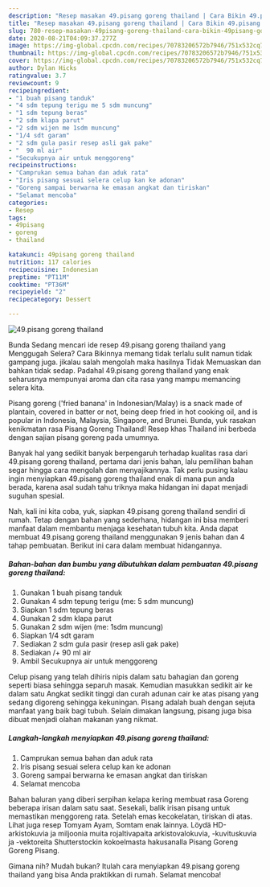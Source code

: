 ```yaml
---
description: "Resep masakan 49.pisang goreng thailand | Cara Bikin 49.pisang goreng thailand Yang Mudah Dan Praktis"
title: "Resep masakan 49.pisang goreng thailand | Cara Bikin 49.pisang goreng thailand Yang Mudah Dan Praktis"
slug: 780-resep-masakan-49pisang-goreng-thailand-cara-bikin-49pisang-goreng-thailand-yang-mudah-dan-praktis
date: 2020-08-21T04:09:37.277Z
image: https://img-global.cpcdn.com/recipes/70783206572b7946/751x532cq70/49pisang-goreng-thailand-foto-resep-utama.jpg
thumbnail: https://img-global.cpcdn.com/recipes/70783206572b7946/751x532cq70/49pisang-goreng-thailand-foto-resep-utama.jpg
cover: https://img-global.cpcdn.com/recipes/70783206572b7946/751x532cq70/49pisang-goreng-thailand-foto-resep-utama.jpg
author: Dylan Hicks
ratingvalue: 3.7
reviewcount: 9
recipeingredient:
- "1 buah pisang tanduk"
- "4 sdm tepung terigu me 5 sdm muncung"
- "1 sdm tepung beras"
- "2 sdm klapa parut"
- "2 sdm wijen me 1sdm muncung"
- "1/4 sdt garam"
- "2 sdm gula pasir resep asli gak pake"
- "  90 ml air"
- "Secukupnya air untuk menggoreng"
recipeinstructions:
- "Camprukan semua bahan dan aduk rata"
- "Iris pisang sesuai selera celup kan ke adonan"
- "Goreng sampai berwarna ke emasan angkat dan tiriskan"
- "Selamat mencoba"
categories:
- Resep
tags:
- 49pisang
- goreng
- thailand

katakunci: 49pisang goreng thailand 
nutrition: 117 calories
recipecuisine: Indonesian
preptime: "PT11M"
cooktime: "PT36M"
recipeyield: "2"
recipecategory: Dessert

---
```



![49.pisang goreng thailand](https://img-global.cpcdn.com/recipes/70783206572b7946/751x532cq70/49pisang-goreng-thailand-foto-resep-utama.jpg)

Bunda Sedang mencari ide resep 49.pisang goreng thailand yang Menggugah Selera? Cara Bikinnya memang tidak terlalu sulit namun tidak gampang juga. jikalau salah mengolah maka hasilnya Tidak Memuaskan dan bahkan tidak sedap. Padahal 49.pisang goreng thailand yang enak seharusnya mempunyai aroma dan cita rasa yang mampu memancing selera kita.

Pisang goreng (&#39;fried banana&#39; in Indonesian/Malay) is a snack made of plantain, covered in batter or not, being deep fried in hot cooking oil, and is popular in Indonesia, Malaysia, Singapore, and Brunei. Bunda, yuk rasakan kenikmatan rasa Pisang Goreng Thailand! Resep khas Thailand ini berbeda dengan sajian pisang goreng pada umumnya.

Banyak hal yang sedikit banyak berpengaruh terhadap kualitas rasa dari 49.pisang goreng thailand, pertama dari jenis bahan, lalu pemilihan bahan segar hingga cara mengolah dan menyajikannya. Tak perlu pusing kalau ingin menyiapkan 49.pisang goreng thailand enak di mana pun anda berada, karena asal sudah tahu triknya maka hidangan ini dapat menjadi suguhan spesial.


Nah, kali ini kita coba, yuk, siapkan 49.pisang goreng thailand sendiri di rumah. Tetap dengan bahan yang sederhana, hidangan ini bisa memberi manfaat dalam membantu menjaga kesehatan tubuh kita. Anda dapat membuat 49.pisang goreng thailand menggunakan 9 jenis bahan dan 4 tahap pembuatan. Berikut ini cara dalam membuat hidangannya.

<!--inarticleads1-->

##### Bahan-bahan dan bumbu yang dibutuhkan dalam pembuatan 49.pisang goreng thailand:

1. Gunakan 1 buah pisang tanduk
1. Gunakan 4 sdm tepung terigu (me: 5 sdm muncung)
1. Siapkan 1 sdm tepung beras
1. Gunakan 2 sdm klapa parut
1. Gunakan 2 sdm wijen (me: 1sdm muncung)
1. Siapkan 1/4 sdt garam
1. Sediakan 2 sdm gula pasir (resep asli gak pake)
1. Sediakan  /+ 90 ml air
1. Ambil Secukupnya air untuk menggoreng


Celup pisang yang telah dihiris nipis dalam satu bahagian dan goreng seperti biasa sehingga separuh masak. Kemudian masukkan sedikit air ke dalam satu Angkat sedikit tinggi dan curah adunan cair ke atas pisang yang sedang digoreng sehingga kekuningan. Pisang adalah buah dengan sejuta manfaat yang baik bagi tubuh. Selain dimakan langsung, pisang juga bisa dibuat menjadi olahan makanan yang nikmat. 

<!--inarticleads2-->

##### Langkah-langkah menyiapkan 49.pisang goreng thailand:

1. Camprukan semua bahan dan aduk rata
1. Iris pisang sesuai selera celup kan ke adonan
1. Goreng sampai berwarna ke emasan angkat dan tiriskan
1. Selamat mencoba


Bahan baluran yang diberi serpihan kelapa kering membuat rasa Goreng beberapa irisan dalam satu saat. Sesekali, balik irisan pisang untuk memastikan menggoreng rata. Setelah emas kecokelatan, tiriskan di atas. Lihat juga resep Tomyam Ayam, Somtam enak lainnya. Löydä HD-arkistokuvia ja miljoonia muita rojaltivapaita arkistovalokuvia, -kuvituskuvia ja -vektoreita Shutterstockin kokoelmasta hakusanalla Pisang Goreng Goreng Pisang. 

Gimana nih? Mudah bukan? Itulah cara menyiapkan 49.pisang goreng thailand yang bisa Anda praktikkan di rumah. Selamat mencoba!
